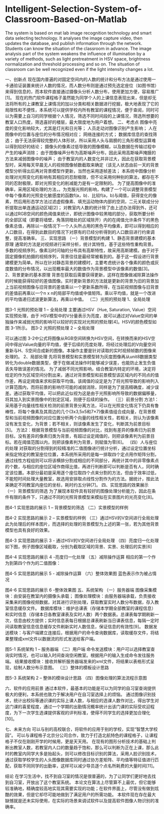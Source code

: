 # Intelligent-Selection-System-of-Classroom-Based-on-Matlab
The system is based on mat lab image recognition technology and smart data selecting technology. It analyses the image capture video, then updates the database, and publish information through the network. Students can know the situation of the classroom in advance. The image analysis part of the system weakens the influence of illumination by a variety of methods, such as light pretreatment in HSV space, brightness normalization and threshold processing and so on. The situation of classroom can be well recognized even if the light intensity changes a lot.





一、创新点
现在国内普遍的对固定空间内的人数的统计和分布方法是通过使用一卡通验证装置来统计人数的情况，而人数分布则是通过预先选定座位（如图书馆）来得到信息的，而本软件直接通过摄像头分析人数分布，使用更加方便，容易推广[1]。
现在的热门软件课程格子虽然能为同学个人的上课信息表现出来，但是却无法将所有的上课教室上课情况的加以分类和相关数据进行挖掘，极大地表现了它的局限性和不便性，本系统可以提供学校内所有教室的课程情况，便于查阅，同时可以为需要上自习的同学根据个人情况，筛选不同时间段的上课情况，筛选所想要的教室人口热度，筛选喜好的楼层，最大限度地为用户着想。
二、考虑点
图像中亮度的变化影响较大，尤其是灯光和日光等；
人员走动对图像识别产生影响；
人在图像中的位置与座位的分布情况相对应；
网络连接的方式；
数据库信息的查找筛选；
由于无法获得较完整的人体形状，所以采用人头与肩膀的三角形模型运算难以得到较好的结论；
摄像头的像素过低导致的图像模糊，以及数据在传输过程中产生的噪声消除；
由于图像噪声分布为高斯噪声分布，因此采用高斯噪声掩膜的方法来减弱图像中的噪声；
由于教室内的人数变化并非过大，因此在获取背景模型时，采用每天早晨无人的视频图像帧数截取来确定（该无人状态由前一天的背景模型分析得出后再对背景模型作更新，当然也采用逐帧差法；
本系统中图像分析处理对光照变化的影响有其相应的忍耐极限，但不论采用何种别的算法，都存在不同的忍耐极限，即对光照变化的削减能力是有一定限制的。
为了提高图像中的准确率，采用区域处理的方法，。为克服光照的影响，构建了一个可以调整背景模型中每个像素的光照变化敏感度的函数f(a，b)．比较f(a，b)与阈值，获得变化的像素，然后用形态学方法过滤虚假像素、填充运动物体内部的空洞，二元关联成分分析提取出单连通运动区域[2]；
对教室内人数的统计除了由上述办法得到外，还可以通过RGB空间的颜色阈值来统计，即统计图像中较黑暗的部分，获取所要分析的全部区域（即要将墙壁，角落阴暗处的区域除开）内的在阈值允许条件下的黑色像素总值，再除以一般情况下一个人头所占用的黑色平均像素，即可以得到相应的人口数目，在得到此数目的情况下对原有的已经分析得到的人口数目进行约束调整，提高准确率。
三、实现思路
（一）背景模型的构建
1、静态背景建模的基本原理
通常的方法是对视频进行采样分析，统计其特性，基于这些特性重构背景。多数的视频序列，像素沿时问轴的分布具有高斯特性，故采用高斯建模。由于对于固定摄像机拍摄的视频序列，背景往往是最经常被看到的。基于这一假设进行背景建模更为简单。所以在针对静态背景的建模时，主要考虑统计各个像素的颜色或灰度数值的分布情况，以出现概率最大的数值作为背景模型中该像素的数值[3]。
2、背景更新的基本原理
背景在获取后需要获得更新，这样在图像做减除算法操作的时候能获得较好的差值图像。实时更新背景的方法就是更新的背景为旧的背景加上当前视频图像与旧背景的差值乘以一个更新系数所得，在当前视频图像与旧背景的差值前再乘以一个n x n的局部平均值或中值矩阵。乘以平均值，就是一个改进的平均值递归滤波更新算法，再乘以中值。
（二）光照的预处理
1、全局处理
 
图3-1 光照的预处理 1 – 全局处理
主要通过HSV（Hue, Saturation, Value）空间实现预处理，由于 HSV模型中的V分量表示为亮度，故可以通过对Value空间的单独操作来减弱光照的影响可以较好的实现对光照的预处理[4]。HSV的颜色模型如图 3-1所示。
图3-2 光照的预处理 2 – 全局处理

可以通过图 3-2中公式将图像从RGB空间转换为HSV空间，在转换而来的HSV空间中得出Value向量的平均值，便于后续的亮度处理，将经过处理后的V向量空间重新与H、S空间合成新的图像。本操作主要是针对读取的实时视频帧数的图像来处理的。
2、局部处理
先将背景模型和实景模型转为灰度图像再从unit8数据类型转化为double数据类型，便于在做减法操作时能够减少误差，也能防止发生负值丢失导致误差的情况。
为了减弱不同光照影响，结合教室内特定的环境，决定将给定的作为区域空间分割出来，通过对背景模型和前景模型该区域内的不同点的值作差，再设定阈值来求和获取平均值。该阈值的设定是为了将光照导致的影响列入计算范围内，而将前景的影响尽可能的减弱消除，同样是为了提高精确度，减少误差。通过获取平均值，可以把此近似视为这是由于光照影响所导致的数据偏移量，将其加入到实景图像中的划定区域，则便于后续的操作。
（三）前景分割
方法1：采用基于向量线性相关检测的前景背景分离方法，可以在光照变化情况下仍具有鲁棒性，将每个像素及其周边的几个(3x3,5x5和7×7)像素值组合成向量，在背景模型和当前视频图像的对应位置分析两个向量的线性相关性，若相关，则认为该像素没有发生变化，为背景；若不相关，则该像素发生了变化，判断其为前景目标[5]。
方法2：根据背景模型与当前视频图像的对比，找到有差异的像素归为前景目标。没有差异的像素归类为背景，有超过设定阈值的，则把该像素判为前景目标。若在阈值范围以内，则把该像素判为背景，则赋值为零[6]。
（四）人与座位的处理
对获取的分割得到的较精准的二值图像进行统计分析，通过设定位置坐标来指定特定的教室座位位置，本系统所采用的是每一排取四个定点用作矩阵分割，通过线性方程组则可以将该横排分割成相应的不同部分，再统计其中的非零像素点的个数，与相应的座位区域作商得比值，再进行判断即可以判断是否有人，同时确定该位置。本部分最初是采用逐个座位取四个点来分割的方法，但由于效率过低，不能短时间处理大量教室，故选用安排取点线性分割作为的方法。据统计，按此法来确定不同教室内座位的坐标，耗时约五分钟[7]。
四、实现思路的效果展示
（一）背景模型的筛选
为了展现本软件具有较好的图像处理分析能力，因此在条件有限的条件下，只通过不同的光照背景模型来模拟在实景图片的光亮变化[8]。
 	 
 	 
 	 
图4-1 实现思路的展示 1 – 背景模型的筛选
（二）实景模型的样例
   
图4-2 实现思路的展示 2 – 实景模型的样例
（三）通过HSV的V空间进行全局处理
此为处理后的样本图片，而选择的处理的背景模型为上述的第一张，若为其他背景模型也具有良好的效果。
  
 
图4-3 实现思路的展示 3 - 通过HSV的V空间进行全局处理
（四）亮度归一化处理
如下图，例子图像区域截取，分别为截取区域的背景、实景、处理后的实景[6]
 
 
 
图4-4 实现思路的展示 4 -亮度归一化处理
（五）减除操作运算
相应的第一个作为到第四个作为的二值图像：
               
图4-5 实现思路的展示 5 - 减除操作运算
（六）整体效果图
蓝色表示作为被占情况
 
图4-6 实现思路的展示 6 -整体效果图
五、系统架构
（一）服务器端
图像采集模块：由安装在教室内的摄像头承载；
图像处理模块：由服务器端承载，负责接收采集来的图像视频数据，对其进行识别处理，获取教室实时人数分布数据，存入教室信息缓存文件。
数据库模块：维护总课表（存储本学期全部教室的课程信息）和实时信息（存储本日各教室课表及实时人数）两个数据表。总课表每学期刷新一次，信息由校方提供；实时信息表每日根据总课表刷新当日课表信息，每隔一定时间读取教室信息信息缓存文件刷新实时人数信息，保证信息的有效性[9]。
数据发送模块：与客户端建立连接后，根据用户的命令查询数据库，读取缓存文件，将结果整理成xml文件以数据流的形式发送给客户端。
 
图5-1 系统架构 1 – 服务器端
（二）用户端
命令发送模块：用户可以选择教室查询实时情况，也可以输入时间查询空闲教室。根据用户的输入生成命令发往服务端。
结果接收模块：接收并解析服务器端发来的xml文件，将结果以表格形式呈现，绘制人数分布示意图。
（三）整体的模板设计思路
 
图5-3 系统架构 2 – 整体的模块设计思路
（四）图像处理的算法流程示意图
 
六、软件的应用前景
通过本软件，最基本的功能是可以为同学的自习室查询提供极大的便利，本系统也致力于解决用户在自习室选择上的烦恼。
通过图像识别技术，统计出校际等通识课的实际上课人数，与相应的选课人数作对比，得出学生对这门课的喜爱程度，通过一个学期的出勤情况概率统计出该门课的实际受欢迎程度，为下一次学生选课提供客观的评判标准，使得不同学生的选择更加合理化[10]。

七、未来方向
可以与别的高校联合，将软件的应用于别的学校，实现“智慧大学校园”。
可以与课程格子北京分公司合作，致力于打造北航特色的课程格子，让课程格子不仅在刚刚开学的时候用，更是天天用。
在现有的图形分析技术的基础上判断出教室人数，若教室内人口的数量趋于饱和，那么可以判断为正在上课，那么此时的教室内同学大多是抬起头，则可以修改目标识别的算法，采用人脸识别技术，通过获取学校学生的人头图像数据库同时通过协方差矩阵、平均值等特征值进行匹配，获取不同同学的出勤率，这样可以减少导员逐个点名所耗费的大量时间[11]。





结论
在学习生活中，找不到自习室的情况是很普遍的，为了让同学们更好地去找到自习室，开放出了这个教室系统。
本论文在算法上尽管算不上最优，但它能够较准确地，精确度较高地实现其需要实现的功能；在软件界面上，尽管没有做到炫酷的效果，但是它却尽可能地做到了满足用户的所需功能。
本软件现在存在最大缺憾就是还未实际使用，在实际的场景来调试软件以及提高软件图像人物识别的准确率。



